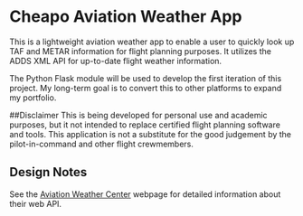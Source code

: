 # Cheapo Aviation Weather App
This is a lightweight aviation weather app to enable a user to quickly look up TAF and METAR information for flight planning purposes. It utilizes the ADDS XML API for up-to-date flight weather information. 

The Python Flask module will be used to develop the first iteration of this project. My long-term goal is to convert this to other platforms to expand my portfolio. 

##Disclaimer
This is being developed for personal use and academic purposes, but it not intended to replace certified flight planning software and tools. This application is not a substitute for the good judgement by the pilot-in-command and other flight crewmembers. 

## Design Notes
See the [Aviation Weather Center](https://www.aviationweather.gov/dataserver/example?datatype=metar) webpage for detailed information about their web API. 


